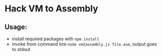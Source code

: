 # Hack VM to Assembly

## Usage:

* install required packages with `npm install`
* invoke from command line `node vm2assembly.js file.asm`, output goes to stdout
